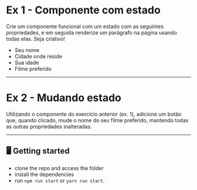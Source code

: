 # Ex 1 - Componente com estado

Crie um componente funcional com um estado com as seguintes propriedades, e em seguida renderize um parágrafo na página usando todas elas. Seja criativo!

- Seu nome
- Cidade onde reside
- Sua idade
- Filme preferido

______

# Ex 2 - Mudando estado

Utilizando o componente do exercício anterior (ex. 1), adicione um botão que, quando clicado, mude o nome do seu filme preferido, mantendo todas as outras propriedades inalteradas.

____

## 🖥️ Getting started

- clone the repo and access the folder
- install the dependencies
- run `npm run start` or `yarn run start`.

